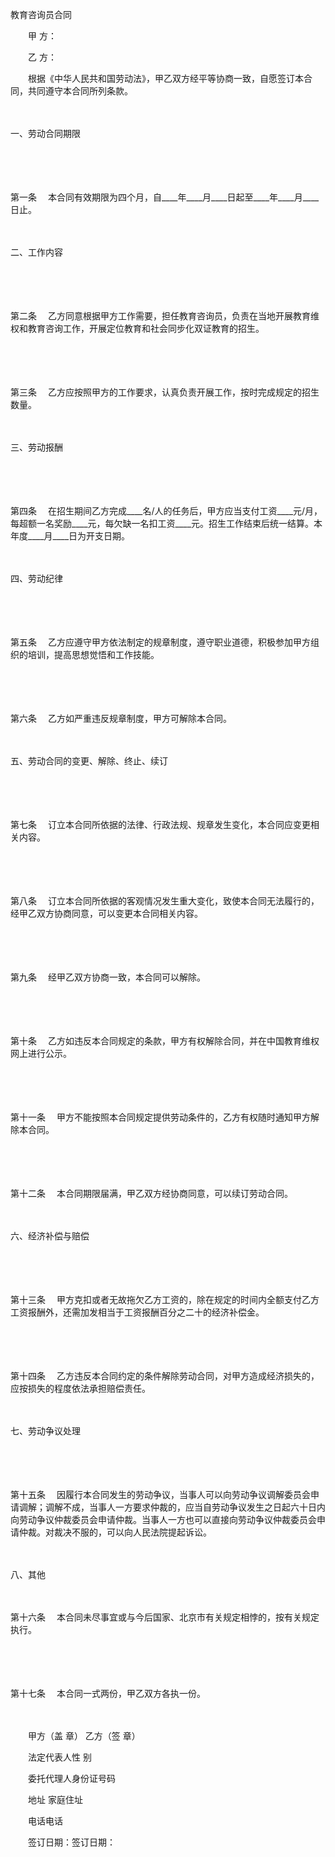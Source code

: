 



教育咨询员合同



 

　　甲 方： 

　　乙 方：　　

　　根据《中华人民共和国劳动法》，甲乙双方经平等协商一致，自愿签订本合同，共同遵守本合同所列条款。

　　


 一、劳动合同期限



　　

　　

第一条
　本合同有效期限为四个月，自____年____月____日起至____年____月____日止。

　　


 二、工作内容



　　

　　

第二条
　乙方同意根据甲方工作需要，担任教育咨询员，负责在当地开展教育维权和教育咨询工作，开展定位教育和社会同步化双证教育的招生。

　　

　　

第三条
　乙方应按照甲方的工作要求，认真负责开展工作，按时完成规定的招生数量。

　　


 三、劳动报酬



　　

　　

第四条
　在招生期间乙方完成____名/人的任务后，甲方应当支付工资____元/月，每超额一名奖励____元，每欠缺一名扣工资____元。招生工作结束后统一结算。本年度____月____日为开支日期。

　　


 四、劳动纪律



　　

　　

第五条
　乙方应遵守甲方依法制定的规章制度，遵守职业道德，积极参加甲方组织的培训，提高思想觉悟和工作技能。

　　

　　

第六条
　乙方如严重违反规章制度，甲方可解除本合同。

　　


 五、劳动合同的变更、解除、终止、续订 



　　

　　

第七条
　订立本合同所依据的法律、行政法规、规章发生变化，本合同应变更相关内容。

　　

　　

第八条
　订立本合同所依据的客观情况发生重大变化，致使本合同无法履行的，经甲乙双方协商同意，可以变更本合同相关内容。

　　

　　

第九条
　经甲乙双方协商一致，本合同可以解除。

　　

　　

第十条
　乙方如违反本合同规定的条款，甲方有权解除合同，并在中国教育维权网上进行公示。

　　

　　

第十一条
　甲方不能按照本合同规定提供劳动条件的，乙方有权随时通知甲方解除本合同。

　　

　　

第十二条
　本合同期限届满，甲乙双方经协商同意，可以续订劳动合同。

　　


 六、经济补偿与赔偿



　　

　　

第十三条
　甲方克扣或者无故拖欠乙方工资的，除在规定的时间内全额支付乙方工资报酬外，还需加发相当于工资报酬百分之二十的经济补偿金。

　　

　　

第十四条
　乙方违反本合同约定的条件解除劳动合同，对甲方造成经济损失的，应按损失的程度依法承担赔偿责任。

　　


 七、劳动争议处理



　　

　　

第十五条
　因履行本合同发生的劳动争议，当事人可以向劳动争议调解委员会申请调解；调解不成，当事人一方要求仲裁的，应当自劳动争议发生之日起六十日内向劳动争议仲裁委员会申请仲裁。当事人一方也可以直接向劳动争议仲裁委员会申请仲裁。对裁决不服的，可以向人民法院提起诉讼。

　　


 八、其他



　　

第十六条
　本合同未尽事宜或与今后国家、北京市有关规定相悖的，按有关规定执行。

　　

　　

第十七条
　本合同一式两份，甲乙双方各执一份。

　　

　　甲方（盖 章） 乙方（签 章）

　　法定代表人性 别

　　委托代理人身份证号码 

　　地址 家庭住址

　　电话电话

　　签订日期：签订日期：
